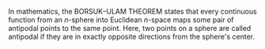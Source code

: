 In mathematics, the BORSUK–ULAM THEOREM states that every continuous function from an _n_-sphere into Euclidean _n_-space maps some pair of antipodal points to the same point. Here, two points on a sphere are called antipodal if they are in exactly opposite directions from the sphere's center.
